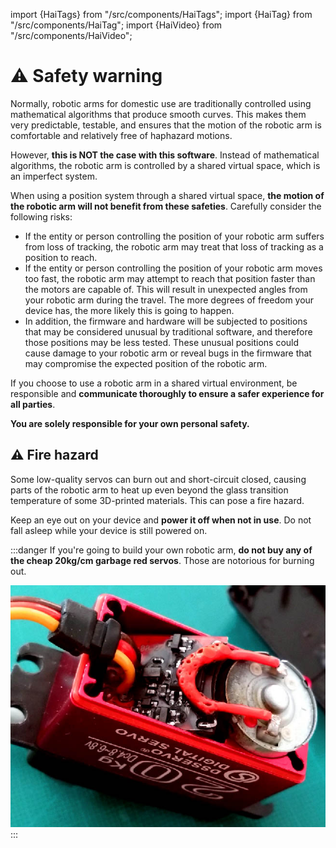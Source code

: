 ﻿---
sidebar_position: 5
---
import {HaiTags} from "/src/components/HaiTags";
import {HaiTag} from "/src/components/HaiTag";
import {HaiVideo} from "/src/components/HaiVideo";

# ⚠️ Safety warning

Normally, robotic arms for domestic use are traditionally controlled using mathematical algorithms that produce smooth curves.
This makes them very predictable, testable, and ensures that the motion of the robotic arm is comfortable and relatively free of haphazard motions.

However, **this is NOT the case with this software**. Instead of mathematical algorithms, the robotic arm is controlled by a shared virtual space,
which is an imperfect system.

When using a position system through a shared virtual space, **the motion of the robotic arm will not benefit from these safeties**.
Carefully consider the following risks:
- If the entity or person controlling the position of your robotic arm suffers from loss of tracking, the robotic arm may treat that loss of tracking as a position to reach.
- If the entity or person controlling the position of your robotic arm moves too fast, the robotic arm may attempt to reach that position faster than the motors are capable of.
  This will result in unexpected angles from your robotic arm during the travel. The more degrees of freedom your device has, the more likely this is going to happen.
- In addition, the firmware and hardware will be subjected to positions that may be considered unusual by traditional software, and therefore those positions may be less tested.
  These unusual positions could cause damage to your robotic arm or reveal bugs in the firmware that may compromise the expected position of the robotic arm.

If you choose to use a robotic arm in a shared virtual environment, be responsible and **communicate thoroughly to ensure a safer experience
for all parties**.

**You are solely responsible for your own personal safety.**

## ⚠️ Fire hazard

Some low-quality servos can burn out and short-circuit closed, causing parts of the robotic arm to heat up even beyond the glass transition temperature
of some 3D-printed materials. This can pose a fire hazard.

Keep an eye out on your device and **power it off when not in use**. Do not fall asleep while your device is still powered on.

:::danger
If you're going to build your own robotic arm, **do not buy any of the cheap 20kg/cm garbage red servos**. Those are notorious for burning out.

![servo_burn.jpg](img/servo_burn.jpg)
:::
